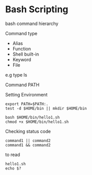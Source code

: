 # Bash Scripting

bash command hierarchy

Command type

- Alias
- Function
- Shell built-in
- Keyword
- File

e.g type ls

Command PATH

Setting Environment

```shell
export PATH=$PATH:.
test -d $HOME/bin || mkdir $HOME/bin

bash $HOME/bin/hello1.sh
chmod +x $HOME/bin/hello1.sh
```

Checking status code

```shell
command1 || command2
command1 && command2
```

to read

```shell
hello1.sh
echo $?
```
